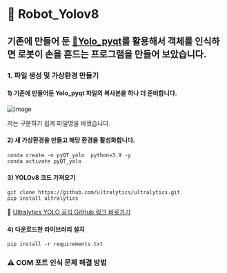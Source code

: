 # 🤖 Robot_Yolov8

## 기존에 만들어 둔 [🔗Yolo_pyqt](https://github.com/KS0721/Yolo_pyqt)를 활용해서 객체를 인식하면 로봇이 손을 흔드는 프로그램을 만들어 보았습니다.

### 1. 파일 생성 및 가상환경 만들기
#### 1) 기존에 만들어둔 Yolo_pyqt 파일의 복사본을 하나 더 준비합니다. 
![image](https://github.com/user-attachments/assets/d2056f34-f855-468b-b697-f96fd94d4794)

저는 구분하기 쉽게 파일명을 바꿨습니다.
#### 2) 새 가상환경을 만들고 해당 환경을 활성화합니다.
```
conda create -n pyQT_yolo  python=3.9 -y
conda activate pyQT_yolo
```
#### 3) YOLOv8 코드 가져오기 
```
git clone https://github.com/ultralytics/ultralytics.git
pip install ultralytics
```
🚀 [Ultralytics YOLO 공식 GitHub 링크 바로가기](https://github.com/ultralytics/ultralytics)

#### 4) 다운로드한 라이브러리 설치
```
pip install -r requirements.txt
```
### ⚠️ COM 포트 인식 문제 해결 방법
